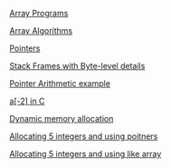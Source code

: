 [Array Programs](https://codecheck.io/viewAssignment/2012160604de99fk0vmtyht44q2poy996oo)  

[Array Algorithms](https://codecheck.io/viewAssignment/20121606041krbgyqv5xqiq0yrt26t07631)  

[Pointers](https://codecheck.io/viewAssignment/20121606051p1popwn8d84crehuhdhzvd9w)  

[Stack Frames with Byte-level details](https://pythontutor.com/visualize.html#code=%23include%20%3Cstdio.h%3E%0A%0Aint%20sum%28int%20a,%0A%20%20%20%20%20%20%20%20int%20b%29%3B%0A%20%20%20%20%20%20%20%20%0Aint%20main%28%29%20%7B%0A%0A%20%20int%20s%3B%0A%20%20s%20%3D%20sum%282,%203%29%3B%0A%20%20printf%28%22%25d%5Cn%22,%20s%29%3B%0A%20%20s%20%3D%20sum%2820,%2030%29%3B%0A%20%20printf%28%22%25d%5Cn%22,%20s%29%3B%0A%20%20return%200%3B%0A%7D%0A%0Aint%20sum%28int%20a,%0A%20%20%20%20%20%20%20%20int%20b%29%0A%7B%0A%20%20int%20res%3B%0A%20%20res%20%3D%20a%20%2B%20b%3B%0A%20%20return%20res%3B%0A%7D&cumulative=false&curInstr=0&heapPrimitives=nevernest&mode=display&origin=opt-frontend.js&py=c_gcc9.3.0&rawInputLstJSON=%5B%5D&textReferences=false)  

[Pointer Arithmetic example](https://pythontutor.com/visualize.html#code=int%20main%28%29%20%7B%0A%20%20int%20n,%20m%20%3D%202,%20x%20%3D%203%3B%0A%20%20int%20*ptr%3B%0A%20%20int%20*ref%3B%0A%20%20ptr%20%3D%20%26n%3B%0A%20%20ref%20%3D%20ptr%20%2B%202%3B%0A%20%20ptr%5B1%5D%20%3D%205%3B%0A%20%20*ref%20%3D%2020%3B%0A%20%20%0A%20%20return%200%3B%0A%7D&cumulative=false&curInstr=0&heapPrimitives=nevernest&mode=display&origin=opt-frontend.js&py=c_gcc9.3.0&rawInputLstJSON=%5B%5D&textReferences=false)  

[a[-2] in C](https://pythontutor.com/render.html#code=%23include%20%3Cstdio.h%3E%0A%0Aint%20main%28%29%20%0A%7B%0A%20%20int%20numbers%5B4%5D%20%3D%20%7B1,%202,%203,%204%7D%3B%0A%20%20int%20p%5B4%5D%20%3D%20%7B11,%2013,%2017,%2019%7D%3B%0A%20%20int%20odds%5B4%5D%20%3D%20%7B21,%2023,%2025,%2027%7D%3B%0A%20%20%0A%20%20for%28int%20i%20%3D%20-4%3B%20i%20%3C%208%3B%20i%2B%2B%29%0A%20%20%7B%0A%20%20%20%20printf%28%22p%5B%25d%5D%20%3D%20%25d%5Cn%22,%20i,%20p%5Bi%5D%29%3B%0A%20%20%7D%0A%20%20return%200%3B%0A%7D&cppShowMemAddrs=true&cumulative=false&curInstr=0&heapPrimitives=nevernest&mode=display&origin=opt-frontend.js&py=c_gcc9.3.0&rawInputLstJSON=%5B%5D&textReferences=false)  

[Dynamic memory allocation](https://chat.openai.com/share/c6244570-8cb8-4243-a630-641825a583e2)  


[Allocating 5 integers and using poitners](https://pythontutor.com/render.html#code=%23include%20%3Cstdio.h%3E%0A%23include%20%3Cstdlib.h%3E%0A%0Aint%20main%28%29%20%7B%0A%20%20%20%20int%20n,%20i%3B%0A%20%20%20%20int%20*numbers%3B%0A%20%20%20%20int%20*ptr%3B%0A%20%20%20%20%0A%20%20%20%20printf%28%22Allocating%205%20elements%5Cn%22%29%3B%0A%20%20%20%20n%20%3D%205%3B%0A%0A%20%20%20%20numbers%20%3D%20%28int*%29malloc%28n%20*%20sizeof%28int%29%29%3B%20%20//%20dynamic%20memory%20allocation%0A%0A%20%20%20%20//%20Check%20if%20the%20memory%20has%20been%20successfully%0A%20%20%20%20//%20allocated%20by%20malloc%20or%20not%0A%20%20%20%20if%20%28numbers%20%3D%3D%20NULL%29%20%7B%0A%20%20%20%20%20%20%20%20printf%28%22Memory%20not%20allocated.%5Cn%22%29%3B%0A%20%20%20%20%20%20%20%20exit%280%29%3B%0A%20%20%20%20%7D%0A%0A%20%20%20%20printf%28%22Set%20the%20numbers%3A%5Cn%22%29%3B%0A%20%20%20%20ptr%20%3D%20numbers%3B%0A%20%20%20%20for%28i%20%3D%200%3B%20i%20%3C%20n%3B%20i%2B%2B%29%20%7B%0A%20%20%20%20%20%20%20%20*ptr%20%3D%20i%20*%20i%3B%0A%20%20%20%20%20%20%20%20ptr%20%2B%3D%201%3B%0A%20%20%20%20%7D%0A%0A%20%20%20%20printf%28%22The%20numbers%20squares%20are%3A%5Cn%22%29%3B%0A%20%20%20%20ptr%20%3D%20numbers%3B%0A%20%20%20%20for%28i%20%3D%200%3B%20i%20%3C%20n%3B%20i%2B%2B%29%20%7B%0A%20%20%20%20%20%20%20%20printf%28%22%25d%5Cn%22,%20*ptr%29%3B%0A%20%20%20%20%20%20%20%20ptr%20%2B%3D%201%3B%0A%20%20%20%20%7D%0A%0A%20%20%20%20free%28numbers%29%3B%20%20//%20free%20the%20allocated%20memory%0A%0A%20%20%20%20return%200%3B%0A%7D&cumulative=false&curInstr=43&heapPrimitives=nevernest&mode=display&origin=opt-frontend.js&py=c_gcc9.3.0&rawInputLstJSON=%5B%5D&textReferences=false)  

[Allocating 5 integers and using like array](https://pythontutor.com/render.html#code=%23include%20%3Cstdio.h%3E%0A%23include%20%3Cstdlib.h%3E%0A%0Aint%20main%28%29%20%7B%0A%20%20%20%20int%20n,%20i%3B%0A%20%20%20%20int%20*numbers%3B%0A%20%20%20%20%0A%20%20%20%20printf%28%22Allocating%205%20elements%5Cn%22%29%3B%0A%20%20%20%20n%20%3D%205%3B%0A%0A%20%20%20%20numbers%20%3D%20%28int*%29malloc%28n%20*%20sizeof%28int%29%29%3B%20%20//%20dynamic%20memory%20allocation%0A%0A%20%20%20%20//%20Check%20if%20the%20memory%20has%20been%20successfully%0A%20%20%20%20//%20allocated%20by%20malloc%20or%20not%0A%20%20%20%20if%20%28numbers%20%3D%3D%20NULL%29%20%7B%0A%20%20%20%20%20%20%20%20printf%28%22Memory%20not%20allocated.%5Cn%22%29%3B%0A%20%20%20%20%20%20%20%20exit%280%29%3B%0A%20%20%20%20%7D%0A%0A%20%20%20%20printf%28%22Set%20the%20numbers%3A%5Cn%22%29%3B%0A%20%20%20%20%0A%20%20%20%20for%28i%20%3D%200%3B%20i%20%3C%20n%3B%20i%2B%2B%29%20%7B%0A%20%20%20%20%20%20%20%20numbers%5Bi%5D%20%3D%20i%20*%20i%3B%0A%20%20%20%20%7D%0A%0A%20%20%20%20printf%28%22The%20numbers%20squares%20are%3A%5Cn%22%29%3B%0A%0A%20%20%20%20for%28i%20%3D%200%3B%20i%20%3C%20n%3B%20i%2B%2B%29%20%7B%0A%20%20%20%20%20%20%20%20printf%28%22%25d%5Cn%22,%20numbers%5Bi%5D%29%3B%0A%20%20%20%20%7D%0A%0A%20%20%20%20free%28numbers%29%3B%20%20//%20free%20the%20allocated%20memory%0A%0A%20%20%20%20return%200%3B%0A%7D&cumulative=false&curInstr=31&heapPrimitives=nevernest&mode=display&origin=opt-frontend.js&py=c_gcc9.3.0&rawInputLstJSON=%5B%5D&textReferences=false)   
